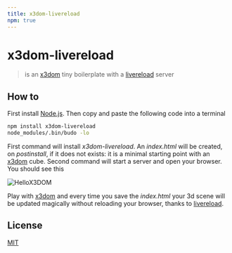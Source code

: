 ```yaml
---
title: x3dom-livereload
npm: true
---
```

# x3dom-livereload

> is an [x3dom] tiny boilerplate with a [livereload] server

## How to

First install [Node.js][node]. Then copy and paste the following code into a terminal

```bash
npm install x3dom-livereload
node_modules/.bin/budo -lo
```

First command will install *x3dom-livereload*. An *index.html* will be
created, on *postinstall*, if it does not exists: it is a minimal starting
point with an [x3dom] cube.
Second command will start a server and open your browser. You should see this

![HelloX3DOM](https://cdn.rawgit.com/fibo/x3dom-livereload/master/media/HelloX3DOM.png)

Play with [x3dom] and every time you save the *index.html* your 3d scene will be updated
magically without reloading your browser, thanks to [livereload].

## License

[MIT](http://g14n.info/mit-license)

[x3dom]: http://www.x3dom.org/ "x3dom"
[livereload]: http://livereload.com/ "livereload"
[node]: https://nodejs.org/ "Node.js"

